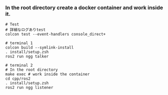 
### In the root directory create a docker container and work inside it.
```
# Test
# 詳細なログありtest
colcon test --event-handlers console_direct+
```
```
# terminal 1
colcon build --symlink-install
. install/setup.zsh
ros2 run ngg talker
```
```
# terminal 2
# In the root directory
make exec # work inside the container
cd cpp/ros2
. install/setup.zsh
ros2 run ngg listener
```







